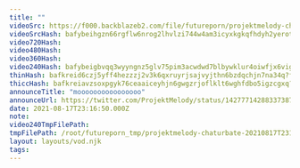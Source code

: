 ```yaml
---
title: ""
videoSrc: https://f000.backblazeb2.com/file/futureporn/projektmelody-chaturbate-2021-08-17.mp4
videoSrcHash: bafybeihgzn66rgflw6nrog2lhvlzi744w4am3icyxkgkqfhdyh2yerot7y?filename=projektmelody2021-08-17.mp4
video720Hash: 
video480Hash: 
video360Hash: 
video240Hash: bafybeigbvqq3wyyngnz5glv75pim3acwdwd7blbywklur4oiwfjx6vigti?filename=projektmelody-chaturbate-20210817T231650Z-240p.mp4
thinHash: bafkreid6czj5yff4hezzzj2v3k6qxruyrjsajvyjthn6bzdqchjn7na34q?filename=20210817T231650Z_thin.jpg
thiccHash: bafkreiavzsoxpgyk76ceaaiceyhjn6gwgzrjoflklt6wghfdbo5igzcgxq?filename=20210817T231650Z_thicc.jpg
announceTitle: "moooooooooooooooo"
announceUrl: https://twitter.com/ProjektMelody/status/1427771428833738755
date: 2021-08-17T23:16:50.000Z
note: 
video240TmpFilePath: 
tmpFilePath: /root/futureporn_tmp/projektmelody-chaturbate-20210817T231650Z.mp4
layout: layouts/vod.njk
tags:
---
```

